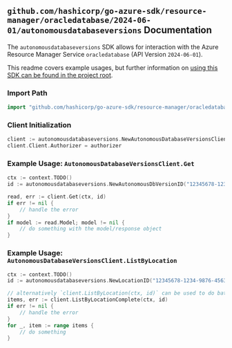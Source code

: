 
## `github.com/hashicorp/go-azure-sdk/resource-manager/oracledatabase/2024-06-01/autonomousdatabaseversions` Documentation

The `autonomousdatabaseversions` SDK allows for interaction with the Azure Resource Manager Service `oracledatabase` (API Version `2024-06-01`).

This readme covers example usages, but further information on [using this SDK can be found in the project root](https://github.com/hashicorp/go-azure-sdk/tree/main/docs).

### Import Path

```go
import "github.com/hashicorp/go-azure-sdk/resource-manager/oracledatabase/2024-06-01/autonomousdatabaseversions"
```


### Client Initialization

```go
client := autonomousdatabaseversions.NewAutonomousDatabaseVersionsClientWithBaseURI("https://management.azure.com")
client.Client.Authorizer = authorizer
```


### Example Usage: `AutonomousDatabaseVersionsClient.Get`

```go
ctx := context.TODO()
id := autonomousdatabaseversions.NewAutonomousDbVersionID("12345678-1234-9876-4563-123456789012", "locationValue", "autonomousDbVersionValue")

read, err := client.Get(ctx, id)
if err != nil {
	// handle the error
}
if model := read.Model; model != nil {
	// do something with the model/response object
}
```


### Example Usage: `AutonomousDatabaseVersionsClient.ListByLocation`

```go
ctx := context.TODO()
id := autonomousdatabaseversions.NewLocationID("12345678-1234-9876-4563-123456789012", "locationValue")

// alternatively `client.ListByLocation(ctx, id)` can be used to do batched pagination
items, err := client.ListByLocationComplete(ctx, id)
if err != nil {
	// handle the error
}
for _, item := range items {
	// do something
}
```
